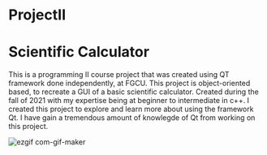 # ProjectII
# Scientific Calculator
This is a programming II course project that was created using QT framework done independently, at FGCU.
This project is object-oriented based, to recreate a GUI of a basic scientific calculator.
Created during the fall of 2021 with my expertise being at beginner to intermediate in c++.
I created this project to explore and learn more about using the framework Qt.
I have gain a tremendous amount of knowlegde of Qt from working on this project.




![ezgif com-gif-maker](https://user-images.githubusercontent.com/81057927/146656811-a8faebf9-3dc5-445a-9d74-1d1eb03de06f.gif)

